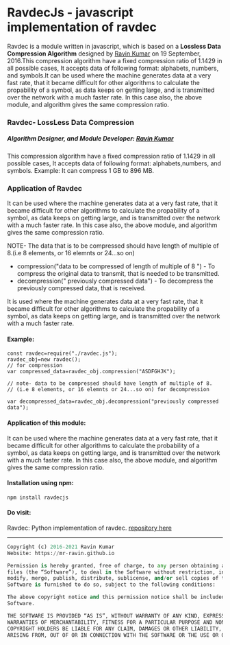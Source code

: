 # RavdecJs - javascript implementation of ravdec

Ravdec is a module written in javascript, which is based on a <b>Lossless Data Compression Algorithm</b> designed by [Ravin Kumar](https://mr-ravin.github.io) on 19 September, 2016.This compression algorithm have a fixed compression ratio of 1.1429 in all possible cases, It accepts data of following format: alphabets, numbers, and symbols.It can be  used where the machine generates data at a very fast rate, that it became difficult for other algorithms to calculate the propability of a symbol, as data keeps on getting large, and is transmitted over the network with a much faster rate. In this case also,  the above module, and algorithm gives the same compression ratio.

### Ravdec- LossLess Data Compression

##### Algorithm Designer, and Module Developer: [Ravin Kumar](https://mr-ravin.github.io)

This compression algorithm have a fixed compression ratio of 1.1429 in all possible cases, It accepts data 
of following format: alphabets,numbers, and symbols.
Example: It can compress 1 GB to 896 MB.

### Application of Ravdec 

It can be  used where the machine generates data at a very fast rate, that it became difficult for other algorithms to calculate the propability of a symbol, as data keeps on getting large, and is transmitted over the network with a much faster rate. In this case also, the above module, and algorithm gives the same compression ratio.

NOTE- The data that is to be compressed should have length of multiple of 8.(i.e 8 elements, or 16
elemnts or 24...so on)
 
- compression("data to be compressed of length of multiple of 8 ") - To compress the  original data to transmit, that is
   needed to be  transmitted.
- decompression(" previously compressed data")  - To decompress the previously compressed data, that is received.

It is used where the machine generates data at a very fast rate, that it became difficult for other algorithms to calculate the propability of a symbol, as data keeps on getting large, and is transmitted over the network with a much faster rate.

#### Example:

```
const ravdec=require("./ravdec.js");
ravdec_obj=new ravdec();
// for compression
var compressed_data=ravdec_obj.compression("ASDFGHJK");

// note- data to be compressed should have length of multiple of 8.
// (i.e 8 elements, or 16 elemnts or 24...so on) for decompression

var decompressed_data=ravdec_obj.decompression("previously compressed data");

```

#### Application of this module:

It can be  used where the machine generates data at a very fast rate, that it became difficult for other algorithms to calculate the probability of a symbol, as data keeps on getting large, and is transmitted over the network with a much faster rate. In this case also, the above module, and algorithm gives the same compression ratio.

#### Installation using npm:
```
npm install ravdecjs
```

#### Do visit: 
Ravdec: Python implementation of ravdec. [repository here](https://github.com/mr-ravin/ravdec)

---

```python
Copyright (c) 2016-2021 Ravin Kumar
Website: https://mr-ravin.github.io

Permission is hereby granted, free of charge, to any person obtaining a copy of this software and associated documentation 
files (the “Software”), to deal in the Software without restriction, including without limitation the rights to use, copy, 
modify, merge, publish, distribute, sublicense, and/or sell copies of the Software, and to permit persons to whom the 
Software is furnished to do so, subject to the following conditions:

The above copyright notice and this permission notice shall be included in all copies or substantial portions of the 
Software.

THE SOFTWARE IS PROVIDED “AS IS”, WITHOUT WARRANTY OF ANY KIND, EXPRESS OR IMPLIED, INCLUDING BUT NOT LIMITED TO THE 
WARRANTIES OF MERCHANTABILITY, FITNESS FOR A PARTICULAR PURPOSE AND NONINFRINGEMENT. IN NO EVENT SHALL THE AUTHORS OR 
COPYRIGHT HOLDERS BE LIABLE FOR ANY CLAIM, DAMAGES OR OTHER LIABILITY, WHETHER IN AN ACTION OF CONTRACT, TORT OR OTHERWISE, 
ARISING FROM, OUT OF OR IN CONNECTION WITH THE SOFTWARE OR THE USE OR OTHER DEALINGS IN THE SOFTWARE.
```
